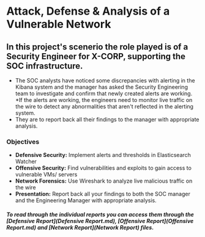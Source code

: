 # Attack, Defense & Analysis of a Vulnerable Network

## In this project's scenerio the role played is of a Security Engineer for X-CORP, supporting the SOC infrastructure.
* The SOC analysts have noticed some discrepancies with alerting in the Kibana system and the manager has asked the Security Engineering team to investigate and confirm that newly created alerts are working.
*If the alerts are working, the engineers need to monitor live traffic on the wire to detect any abnormalities that aren't reflected in the alerting system.
* They are to report back all their findings to the manager with appropriate analysis.

### Objectives
* __Defensive Security:__ Implement alerts and thresholds in Elasticsearch Watcher
* __Offensive Security:__ Find vulnerabilities and exploits to gain access to vulnerable VMs/ servers
* __Network Forensics:__ Use Wireshark to analyze live malicious traffic on the wire
* __Presentation:__ Report back all your findings to both the SOC manager and the Engineering Manager with appropriate analysis.

##### To read through the individual reports you can access them through the [Defensive Report](Defensive Report.md), [Offensive Report](Offensive Report.md) and [Network Report](Network Report) files.
